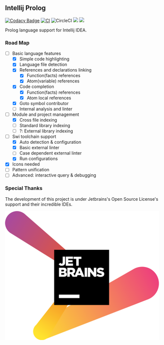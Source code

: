 Intellij Prolog
---
[![Codacy Badge](https://api.codacy.com/project/badge/Grade/1299c8a1241f433ea8d4ce28341b17b2)](https://app.codacy.com/manual/Phosphorus15/intellij-prolog?utm_source=github.com&utm_medium=referral&utm_content=Phosphorus15/intellij-prolog&utm_campaign=Badge_Grade_Settings)
[![CI](https://github.com/Phosphorus15/intellij-prolog/workflows/CI/badge.svg)](https://github.com/Phosphorus15/intellij-prolog/actions)
![CircleCI](https://img.shields.io/circleci/build/github/Phosphorus15/intellij-prolog?logo=circleci)
[![][d-svg]][jb-url]
[![][v-svg]][jb-url]

 [d-svg]: https://img.shields.io/jetbrains/plugin/d/13954.svg
 [v-svg]: https://img.shields.io/jetbrains/plugin/v/13954.svg
 [jb-url]: https://plugins.jetbrains.com/plugin/13954

Prolog language support for Intellij IDEA.

### Road Map
- [ ] Basic language features
    - [x] Simple code highlighting
    - [x] Language file detection
    - [x] References and declarations linking
        - [x] Function(facts) references
        - [x] Atom(variable) references
    - [x] Code completion
        - [x] Function(facts) references
        - [x] Atom local references
    - [x] Goto symbol contributor
    - [ ] Internal analysis and linter
- [ ] Module and project management
    - [x] Cross file indexing
    - [ ] Standard library indexing
    - [ ] ?: External library indexing
- [ ] Swi toolchain support
    - [x] Auto detection & configuration
    - [x] Basic external linter
    - [ ] Case dependent external linter
    - [x] Run configurations
- [x] Icons needed
- [ ] Pattern unification
- [ ] Advanced: interactive query & debugging

### Special Thanks

The development of this project is under Jetbrains's Open Source License's support and their incredible IDEs.

[![Jetbrains OSL](/jetbrains-logo.png)](https://www.jetbrains.com/?from=intellij-prolog)

